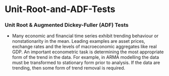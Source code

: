 # Unit-Root-and-ADF-Tests
### Unit Root &amp; Augmented Dickey-Fuller (ADF) Tests
- Many economic and financial time series exhibit trending behaviour or nonstationarity in the mean. Leading examples are asset prices, exchange rates and the levels of macroeconomic aggregates like real GDP. An important econometric task is determining the most appropriate form of the trend in the data. For example, in ARMA modelling the data must be transformed to stationary form prior to analysis. If the data are trending, then some form of trend removal is required.
